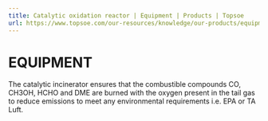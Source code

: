 ```yaml
---
title: Catalytic oxidation reactor | Equipment | Products | Topsoe
url: https://www.topsoe.com/our-resources/knowledge/our-products/equipment/catalytic-oxidation-reactor#main-content
---
```


# EQUIPMENT

The catalytic incinerator ensures that the combustible compounds CO, CH3OH, HCHO and DME are burned with the oxygen present in the tail gas to reduce emissions to meet any environmental requirements i.e. EPA or TA Luft.